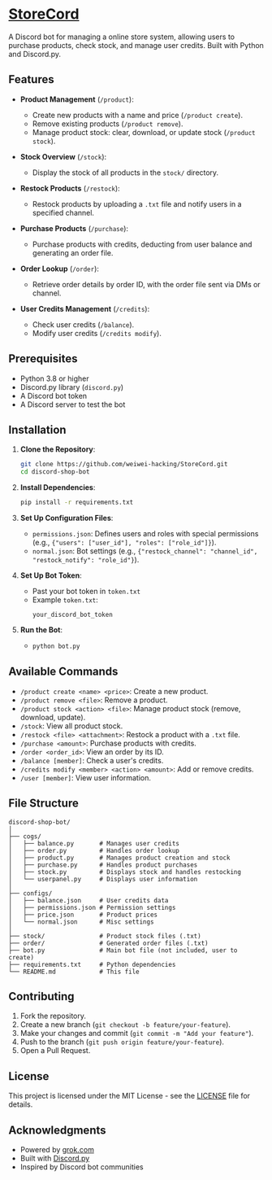 # [StoreCord](https://github.com/weiwei-hacking/StoreCord/releases/latest)

A Discord bot for managing a online store system, allowing users to purchase products, check stock, and manage user credits. Built with Python and Discord.py.

## Features

- **Product Management** (`/product`):
  - Create new products with a name and price (`/product create`).
  - Remove existing products (`/product remove`).
  - Manage product stock: clear, download, or update stock (`/product stock`).

- **Stock Overview** (`/stock`):
  - Display the stock of all products in the `stock/` directory.

- **Restock Products** (`/restock`):
  - Restock products by uploading a `.txt` file and notify users in a specified channel.

- **Purchase Products** (`/purchase`):
  - Purchase products with credits, deducting from user balance and generating an order file.

- **Order Lookup** (`/order`):
  - Retrieve order details by order ID, with the order file sent via DMs or channel.

- **User Credits Management** (`/credits`):
  - Check user credits (`/balance`).
  - Modify user credits (`/credits modify`).

## Prerequisites

- Python 3.8 or higher
- Discord.py library (`discord.py`)
- A Discord bot token
- A Discord server to test the bot

## Installation

1. **Clone the Repository**:
   ```bash
   git clone https://github.com/weiwei-hacking/StoreCord.git
   cd discord-shop-bot
   ```

2. **Install Dependencies**:
   ```bash
   pip install -r requirements.txt
   ```

3. **Set Up Configuration Files**:
     - `permissions.json`: Defines users and roles with special permissions (e.g., `{"users": ["user_id"], "roles": ["role_id"]}`).
     - `normal.json`: Bot settings (e.g., `{"restock_channel": "channel_id", "restock_notify": "role_id"}`).

4. **Set Up Bot Token**:
   - Past your bot token in `token.txt`
   - Example `token.txt`:
     ```
     your_discord_bot_token
     ```

5. **Run the Bot**:
   - ```bash
     python bot.py
     ```



## Available Commands
   - `/product create <name> <price>`: Create a new product.
   - `/product remove <file>`: Remove a product.
   - `/product stock <action> <file>`: Manage product stock (remove, download, update).
   - `/stock`: View all product stock.
   - `/restock <file> <attachment>`: Restock a product with a `.txt` file.
   - `/purchase <amount>`: Purchase products with credits.
   - `/order <order_id>`: View an order by its ID.
   - `/balance [member]`: Check a user's credits.
   - `/credits modify <member> <action> <amount>`: Add or remove credits.
   - `/user [member]`: View user information.

## File Structure

```
discord-shop-bot/
│
├── cogs/
│   ├── balance.py       # Manages user credits
│   ├── order.py         # Handles order lookup
│   ├── product.py       # Manages product creation and stock
│   ├── purchase.py      # Handles product purchases
│   ├── stock.py         # Displays stock and handles restocking
│   └── userpanel.py     # Displays user information
│
├── configs/
│   ├── balance.json     # User credits data
│   ├── permissions.json # Permission settings
│   ├── price.json       # Product prices
│   └── normal.json      # Misc settings
│
├── stock/               # Product stock files (.txt)
├── order/               # Generated order files (.txt)
├── bot.py               # Main bot file (not included, user to create)
├── requirements.txt     # Python dependencies
└── README.md            # This file
```

## Contributing

1. Fork the repository.
2. Create a new branch (`git checkout -b feature/your-feature`).
3. Make your changes and commit (`git commit -m "Add your feature"`).
4. Push to the branch (`git push origin feature/your-feature`).
5. Open a Pull Request.

## License

This project is licensed under the MIT License - see the [LICENSE](https://github.com/weiwei-hacking/StoreCord/blob/main/LICENSE) file for details.

## Acknowledgments

- Powered by [grok.com](https://x.ai)
- Built with [Discord.py](https://discordpy.readthedocs.io/en/stable/)
- Inspired by Discord bot communities

